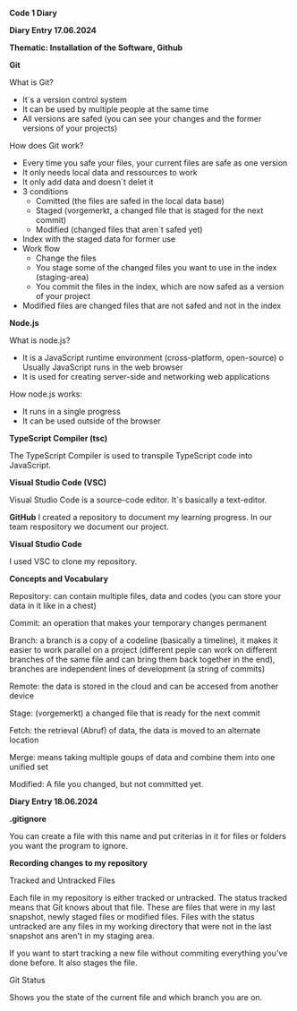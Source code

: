 **Code 1 Diary**

**Diary Entry 17.06.2024**

**Thematic: Installation of the Software, Github**

**Git**

What is Git?
-	It`s a version control system 
-	It can be used by multiple people at the same time 
-	All versions are safed (you can see your changes and the former versions of your projects)
  
How does Git work?
-	Every time you safe your files, your current files are safe as one version 
-	It only needs local data and ressources to work 
-	It only add data and doesn`t delet it 
-	3 conditions
    - Comitted (the files are safed in the local data base)
    - Staged (vorgemerkt, a changed file that is staged for the next commit) 
    - Modified (changed files that aren`t safed yet) 
-	Index with the staged data for former use 
-	Work flow
    -	Change the files
    -	You stage some of the changed files you want to use in the index (staging-area)
    -	You commit the files in the index, which are now safed as a version of your project 
-	Modified files are changed files that are not safed and not in the index

**Node.js**

What is node.js?
-	It is a JavaScript runtime environment (cross-platform, open-source)
o	Usually JavaScript runs in the web browser
-	It is used for creating server-side and networking web applications
  
How node.js works:
-	It runs in a single progress 
-	It can be used outside of the browser
   
**TypeScript Compiler (tsc)**

The TypeScript Compiler is used to transpile TypeScript code into JavaScript.

**Visual Studio Code (VSC)**

Visual Studio Code is a source-code editor. It`s basically a text-editor. 

**GitHub**
I created a repository to document my learning progress. In our team respository we document our project. 

**Visual Studio Code**

I used VSC to clone my repository. 

**Concepts and Vocabulary**

Repository: can contain multiple files, data and codes (you can store your data in it like in a chest)

Commit: an operation that makes your temporary changes permanent 

Branch: a branch is a copy of a codeline (basically a timeline), it makes it easier to work parallel on a project (different peple can work on different branches of the same file and can bring them back together in the end), branches are independent lines of development (a string of commits)   

Remote: the data is stored in the cloud and can be accesed from another device 

Stage: (vorgemerkt) a changed file that is ready for the next commit

Fetch: the retrieval (Abruf) of data, the data is moved to an alternate location 

Merge: means taking multiple goups of data and combine them into one unified set

Modified: A file you changed, but not committed yet. 


**Diary Entry 18.06.2024**

**.gitignore**

You can create a file with this name and put criterias in it for files or folders you want the program to ignore. 

**Recording changes to my repository**

Tracked and Untracked Files

Each file in my repository is either tracked or untracked. The status tracked means that Git knows about that file. These are files that were in my last snapshot, newly staged files or modified files. Files with the status untracked are any files in my working directory that were not in the last snapshot ans aren't in my staging area. 

If you want to start tracking a new file without commiting everything you've done before. It also stages the file. 

Git Status 

Shows you the state of the current file and which branch you are on. 




